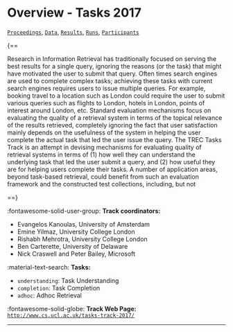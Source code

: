 # Overview - Tasks 2017

[`Proceedings`](./proceedings.md), [`Data`](./data.md), [`Results`](./results.md), [`Runs`](./runs.md), [`Participants`](./participants.md)

{==

Research in Information Retrieval has traditionally focused on serving the best results for a single query, ignoring the reasons (or the task) that might have motivated the user to submit that query. Often times search engines are used to complete complex tasks; achieving these tasks with current search engines requires users to issue multiple queries. For example, booking travel to a location such as London could require the user to submit various queries such as flights to London, hotels in London, points of interest around London, etc. Standard evaluation mechanisms focus on evaluating the quality of a retrieval system in terms of the topical relevance of the results retrieved, completely ignoring the fact that user satisfaction mainly depends on the usefulness of the system in helping the user complete the actual task that led the user issue the query. The TREC Tasks Track is an attempt in devising mechanisms for evaluating quality of retrieval systems in terms of (1) how well they can understand the underlying task that led the user submit a query, and (2) how useful they are for helping users complete their tasks. A number of application areas, beyond task-based retrieval, could benefit from such an evaluation framework and the constructed test collections, including, but not 

==}

:fontawesome-solid-user-group: **Track coordinators:**

- Evangelos Kanoulas, University of Amsterdam 
- Emine Yilmaz, University College London 
- Rishabh Mehrotra, University College London 
- Ben Carterette, University of Delaware 
- Nick Craswell and Peter Bailey, Microsoft 

:material-text-search: **Tasks:**

- `understanding`: Task Understanding 
- `completion`: Task Completion 
- `adhoc`: Adhoc Retrieval 

:fontawesome-solid-globe: **Track Web Page:** [`http://www.cs.ucl.ac.uk/tasks-track-2017/`](http://www.cs.ucl.ac.uk/tasks-track-2017/) 

---

